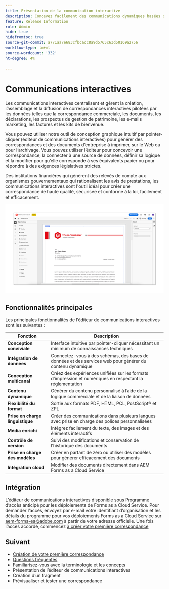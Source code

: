 ```yaml
---
title: Présentation de la communication interactive
description: Concevez facilement des communications dynamiques basées sur les données avec les communications interactives AEM Forms
feature: Release Information
role: Admin
hide: true
hidefromtoc: true
source-git-commit: a771aa7e683cfbcacc8a9d5765c63d50169a2756
workflow-type: tm+mt
source-wordcount: '332'
ht-degree: 4%

---
```



# Communications interactives

Les communications interactives centralisent et gèrent la création, l’assemblage et la diffusion de correspondances interactives pilotées par les données telles que la correspondance commerciale, les documents, les déclarations, les prospectus de gestion de patrimoine, les e-mails marketing, les factures et les kits de bienvenue.

Vous pouvez utiliser notre outil de conception graphique intuitif par pointer-cliquer (éditeur de communications interactives) pour générer des correspondances et des documents d’entreprise à imprimer, sur le Web ou pour l’archivage. Vous pouvez utiliser l’éditeur pour concevoir une correspondance, la connecter à une source de données, définir sa logique et la modifier pour qu’elle corresponde à ses équivalents papier ou pour répondre à des exigences législatives strictes.

Des institutions financières qui génèrent des relevés de compte aux organismes gouvernementaux qui rationalisent les avis de prestations, les communications interactives sont l&#39;outil idéal pour créer une correspondance de haute qualité, sécurisée et conforme à la loi, facilement et efficacement.

![Éditeur de communication interactive](/help/forms/assets/ic-editor.png)

## Fonctionnalités principales

Les principales fonctionnalités de l’éditeur de communications interactives sont les suivantes :

| Fonction | Description |
|------------|-------------|
| **Conception conviviale** | Interface intuitive par pointer-cliquer nécessitant un minimum de connaissances techniques |
| **Intégration de données** | Connectez-vous à des schémas, des bases de données et des services web pour générer du contenu dynamique |
| **Conception multicanal** | Créez des expériences unifiées sur les formats d’impression et numériques en respectant la réglementation |
| **Contenu dynamique** | Générer du contenu personnalisé à l’aide de la logique commerciale et de la liaison de données |
| **Flexibilité du format** | Sortie aux formats PDF, HTML, PCL, PostScript® et ZPL |
| **Prise en charge linguistique** | Créer des communications dans plusieurs langues avec prise en charge des polices personnalisées |
| **Média enrichi** | Intégrez facilement du texte, des images et des éléments interactifs |
| **Contrôle de version** | Suivi des modifications et conservation de l’historique des documents |
| **Prise en charge des modèles** | Créer en partant de zéro ou utiliser des modèles pour générer efficacement des documents |
| **Intégration cloud** | Modifier des documents directement dans AEM Forms as a Cloud Service |


## Intégration

L’éditeur de communications interactives disponible sous Programme d’accès anticipé pour les déploiements de Forms as a Cloud Service. Pour demander l’accès, envoyez par e-mail votre identifiant d’organisation et les détails du programme pour vos déploiements Forms as a Cloud Service sur [aem-forms-ea@adobe.com](mailto:aem-forms-ea@adobe.com) à partir de votre adresse officielle. Une fois l’accès accordé, commencez [à créer votre première correspondance](/help/forms/create-your-first-communication.md)








<!-- 


The Interactive Communication editor runs in any modern browser. It can be used to: 

* generate dynamic data-driven documents or correspondences and customized business documents or correspondences for print, web, or archival. 

* develop PDF documents for integration into existing workflows by binding communications to adaptive forms, XML schemas, XML sample files, databases, and web services. 

* integrate business data and render communications as a number of file types, including Adobe PDF, HTML, and printing for PCL, Adobe PostScript&reg; and Zebra (ZPL) printers.

* create interactive data capture applications by leading users through a series of visually appealing and streamlined panels, improving usability and reducing data entry errors.

## Key Features of the editor 

* **User-Friendly Interface**: The Interactive Communication editor features a point-and-click design tool that is easy to use, allowing designers to create professional communications without extensive technical knowledge.

* **Design Flexibility**: Users can design communications that match both paper and digital formats, ensuring consistency and compliance with legislative requirements.

* **Data Integration**: The tool seamlessly connects communication fields to various data sources, including XML schemas, sample files, databases, and web services.

* **Logic Definition**: Designers can define intricate logic within their communications, enhancing functionality and interactivity. 

* **Communication Creation**: Create a communication from scratch or from a template, offering flexibility and efficiency in document generation.

* **Rich Media Integration**: Add text, images, and art to your communications, creating visually appealing and engaging communication.

* **Seamless Editing**: Edit your communication documents saved in AEM Forms as a Cloud Service, ensuring easy access and continuous updates.

* **Change Tracking**: Track and review changes, maintaining a clear record of document modifications and ensuring version control.


![Output Formats and Usages](/help/assets/interactive-communication.png){align="center"}

## Usage across AEM Forms

Documents, templates, or designs created in Interactive Communication editor offer several key applications:

| **Usage**                                      | **Description**                                                                 |
|-------------------------------------------------|---------------------------------------------------------------------------------|
| PDF Document or Correspondence Creation                          | Used to generate PDF documents or correspondence for various business needs.                      |
| Document of Record Templates                   | Serves as custom templates for Documents of Record.                    |
| AEM Forms Communication APIs                   | Used as a template for various AEM Forms Communication APIs for seamless integration and automation. |


## Onboarding

The Interactive Communication editor is available for free to AEM Forms as a Cloud Service customers. You can write to mailto:aem-forms-ea@adobe.com from your official address to request access.

Adobe enables access for your organization and provide required privileges to the person designated as administrator in your organization. 

## Supported languages 

You can use the editor to create communication in languages of your choice. You can also use custom fonts in a communication. 


<!-- Communications that are created in Interactive Communication Editor can be merged with business data and rendered as a number of file types, including Adobe PDF, HTML, and printing for PCL, Adobe PostScript&reg; and Zebra (ZPL) printers.

Communication author can fill fields of a communication to personalize it for a reciever and print it, or print and fill the communication by hand. 

Communication developers can also use Interactive Communication Editor to create applications that generate dynamic, data-driven documents and produce customized business documents for print, web, or archival. 

Using communication designs, developers can create, interactive data capture applications by leading users through a series of visually appealing and streamlined panels, improving usability and reducing data entry errors. 

You can also build and maintain data capture solutions that read from, validate against, and add to corporate data sources. 

With Interactive Communication, you can integrate PDF documents into existing workflows by binding forms to XML schemas, XML sample files, databases, and web services. Forms and documents that are created in Designer can be merged with business data and rendered as a number of file types, including Adobe PDF, HTML, and printing for PCL, Adobe PostScript&reg; and Zebra (ZPL) printers. -->

## Suivant

* [Création de votre première correspondance](/help/forms/create-your-first-communication.md)
* [Questions fréquentes](/help/forms/interactive-communications-faq.md)
* Familiarisez-vous avec la terminologie et les concepts
* Présentation de l’éditeur de communications interactives
* Création d’un fragment
* Prévisualiser et tester une correspondance

